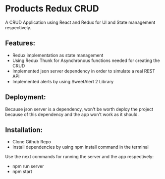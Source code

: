 # Products Redux CRUD

A CRUD Application using React and Redux for UI and State management respectively.

## Features: 
* Redux implementation as state management
* Using Redux Thunk for Asynchronous functions needed for creating the CRUD
* Implemented json server dependency in order to simulate a real REST API
* Implemented alerts by using SweetAlert 2 Library

## Deployment:

Because json server is a dependency, won't be worth deploy the project because of this dependency and the app won't work as it should.

## Installation: 
* Clone Github Repo
* Install dependencies by using npm install command in the terminal

Use the next commands for running the server and the app respectively: 
* npm run server
* npm start